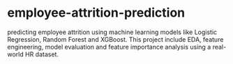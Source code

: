 # employee-attrition-prediction
predicting employee attrition using machine learning models like Logistic Regression, Random Forest and XGBoost. This project include EDA, feature engineering, model evaluation and feature importance analysis using a real-world HR dataset.
